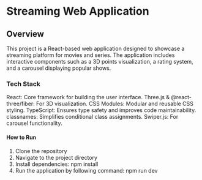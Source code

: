 # Streaming Web Application

## Overview

This project is a React-based web application designed to showcase a streaming platform for movies and series. The application includes interactive components such as a 3D points visualization, a rating system, and a carousel displaying popular shows.

### Tech Stack

React: Core framework for building the user interface.
Three.js & @react-three/fiber:  For 3D visualization.
CSS Modules: Modular and reusable CSS styling.
TypeScript: Ensures type safety and improves code maintainability.
classnames: Simplifies conditional class assignments.
Swiper.js:  For carousel functionality.

#### How to Run

1. Clone the repository
2. Navigate to the project directory
3. Install dependencies: npm install
4. Run the application by following command: npm run dev